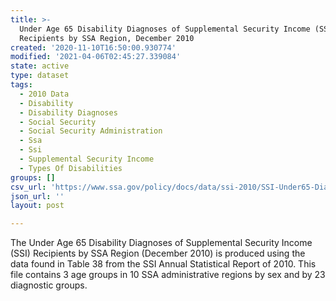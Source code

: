 ```yaml
---
title: >-
  Under Age 65 Disability Diagnoses of Supplemental Security Income (SSI)
  Recipients by SSA Region, December 2010
created: '2020-11-10T16:50:00.930774'
modified: '2021-04-06T02:45:27.339084'
state: active
type: dataset
tags:
  - 2010 Data
  - Disability
  - Disability Diagnoses
  - Social Security
  - Social Security Administration
  - Ssa
  - Ssi
  - Supplemental Security Income
  - Types Of Disabilities
groups: []
csv_url: 'https://www.ssa.gov/policy/docs/data/ssi-2010/SSI-Under65-Diag-1-2010.csv'
json_url: ''
layout: post

---
```

The Under Age 65 Disability Diagnoses of Supplemental Security Income (SSI) Recipients by SSA Region (December 2010) is produced using the data found in Table 38 from the SSI Annual Statistical Report of 2010. This file contains 3 age groups in 10 SSA administrative regions by sex and by 23 diagnostic groups.
